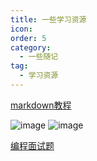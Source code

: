 ```yaml
---
title: 一些学习资源
icon: 
order: 5
category:
  - 一些随记
tag:
  - 学习资源
---
```


[markdown教程](https://markdown.com.cn/)

![image](https://cdn.jsdelivr.net/gh/kadobao/picx-images-hosting@master/20240830/image.6f0mbelqjh.jpg)
![image](https://cdn.jsdelivr.net/gh/kadobao/picx-images-hosting@master/20240830/image.4cktncn1o7.jpg)

[编程面试题](https://xiaolincoding.com/interview/)